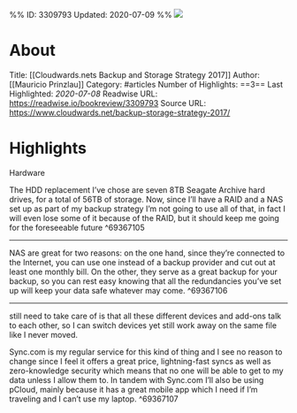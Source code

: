 %%
ID: 3309793
Updated: 2020-07-09
%%
![](https://readwise-assets.s3.amazonaws.com/static/images/article0.00998d930354.png)

# About
Title: [[Cloudwards.nets Backup and Storage Strategy 2017]]
Author: [[Mauricio Prinzlau]]
Category: #articles
Number of Highlights: ==3==
Last Highlighted: *2020-07-08*
Readwise URL: https://readwise.io/bookreview/3309793
Source URL: https://www.cloudwards.net/backup-storage-strategy-2017/


# Highlights 
Hardware

The HDD replacement I’ve chose are seven 8TB Seagate Archive hard drives, for a total of 56TB of storage. Now, since I’ll have a RAID and a NAS set up as part of my backup strategy I’m not going to use all of that, in fact I will even lose some of it because of the RAID, but it should keep me going for the foreseeable future  ^69367105

---

NAS are great for two reasons: on the one hand, since they’re connected to the Internet, you can use one instead of a backup provider and cut out at least one monthly bill. On the other, they serve as a great backup for your backup, so you can rest easy knowing that all the redundancies you’ve set up will keep your data safe whatever may come.  ^69367106

---

still need to take care of is that all these different devices and add-ons talk to each other, so I can switch devices yet still work away on the same file like I never moved.

Sync.com is my regular service for this kind of thing and I see no reason to change since I feel it offers a great price, lightning-fast syncs as well as zero-knowledge security which means that no one will be able to get to my data unless I allow them to. In tandem with Sync.com I’ll also be using pCloud, mainly because it has a great mobile app which I need if I’m traveling and I can’t use my laptop.  ^69367107

